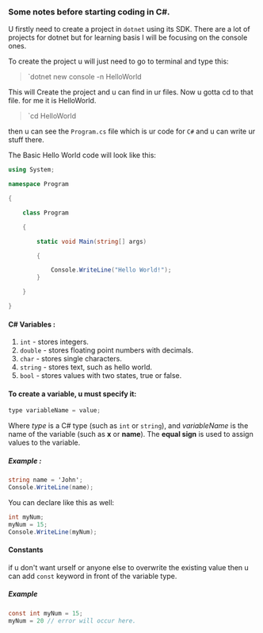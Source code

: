 ### Some notes before starting coding in C#.

U firstly need to create a project in `dotnet` using its SDK.  There are a lot of projects for dotnet but for learning basis I will be focusing on the console ones. 

To create the project u will just need to go to terminal and type this:

> `dotnet new console -n HelloWorld

This will Create the project and u can find in ur files. Now u gotta cd to that file. for me it is HelloWorld.

> `cd HelloWorld

then u can see the `Program.cs` file which is ur code for `C#` and u can write ur stuff there.

The Basic Hello World code will look like this:

``` C#
using System;

namespace Program

{

	class Program

	{

		static void Main(string[] args)

		{

			Console.WriteLine("Hello World!");
		}

	}

}
```

#### C# Variables :
1. `int` - stores integers.
2. `double` - stores floating point numbers with decimals.
3. `char` - stores single characters.
4. `string` - stores text, such as hello world.
5. `bool` - stores values with two states, true or false.

#### To create a variable, u must specify it:

``` C#
type variableName = value;
```

Where _type_ is a C# type (such as `int` or `string`), and _variableName_ is the name of the variable (such as **x** or **name**). The **equal sign** is used to assign values to the variable.

##### Example :
``` C#
string name = 'John';
Console.WriteLine(name);
```

You can declare like this as well:

```c#
int myNum;
myNum = 15;
Console.WriteLine(myNum);
```

#### Constants

if u don't want urself or anyone else to overwrite the existing value then u can add `const` keyword in front of the variable type.

##### Example
``` C#
const int myNum = 15;
myNum = 20 // error will occur here.
```
